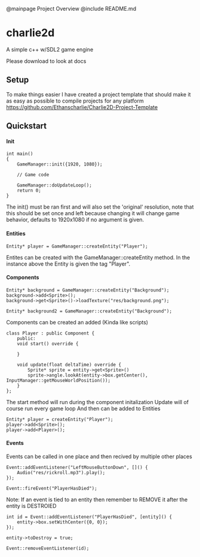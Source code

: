 @mainpage Project Overview
@include README.md
# charlie2d
A simple c++ w/SDL2 game engine

Please download to look at docs

## Setup
To make things easier I have created a project template that should 
make it as easy as possible to compile projects for any platform
https://github.com/Ethanscharlie/Charlie2D-Project-Template

## Quickstart
#### Init
```
int main()
{   
    GameManager::init({1920, 1080});

    // Game code

    GameManager::doUpdateLoop();
    return 0;
}
```
The init() must be ran first and will also set the 'original' resolution, 
note that this should be set once and left because changing it will change
game behavior, defaults to 1920x1080 if no argument is given.

#### Entities
```
Entity* player = GameManager::createEntity("Player");
```
Entites can be created with the GameManager::createEntity method.
In the instance above the Entity is given the tag "Player".

#### Components
```
Entity* background = GameManager::createEntity("Background");
background->add<Sprite>();
background->get<Sprite>()->loadTexture("res/background.png");

Entity* background2 = GameManager::createEntity("Background");
```

Components can be created an added (Kinda like scripts)
```
class Player : public Component {
    public:
    void start() override {

    }

    void update(float deltaTime) override {
        Sprite* sprite = entity->get<Sprite>()
        sprite->angle.lookAt(entity->box.getCenter(), InputManager::getMouseWorldPosition());
    }
};
```
The start method will run during the component initalization
Update will of course run every game loop
And then can be added to Entities
```
Entity* player = createEntity("Player");
player->add<Sprite>();
player->add<Player>();
```

#### Events
Events can be called in one place and then recived by multiple other places
```
Event::addEventListener("LeftMouseButtonDown", []() {
    Audio("res/rickroll.mp3").play();
});
```
```
Event::fireEvent("PlayerHasDied");
```
Note: If an event is tied to an entity then remember to REMOVE it after the entity is DESTROIED
```
int id = Event::addEventListener("PlayerHasDied", [entity]() {
    entity->box.setWithCenter({0, 0});
});

entity->toDestroy = true;

Event::removeEventListener(id);
```

